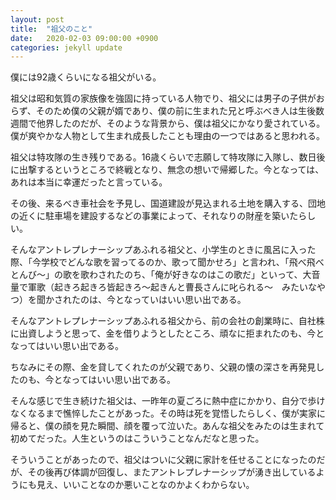 ```yaml
---
layout: post
title:  "祖父のこと"
date:   2020-02-03 09:00:00 +0900
categories: jekyll update
---
```

僕には92歳くらいになる祖父がいる。

祖父は昭和気質の家族像を強固に持っている人物でり、祖父には男子の子供がおらず、そのため僕の父親が婿であり、僕の前に生まれた兄と呼ぶべき人は生後数週間で他界したのだが、そのような背景から、僕は祖父にかなり愛されている。僕が爽やかな人物として生まれ成長したことも理由の一つではあると思われる。

祖父は特攻隊の生き残りである。16歳くらいで志願して特攻隊に入隊し、数日後に出撃するというところで終戦となり、無念の想いで帰郷した。今となっては、あれは本当に幸運だったと言っている。

その後、来るべき車社会を予見し、国道建設が見込まれる土地を購入する、団地の近くに駐車場を建設するなどの事業によって、それなりの財産を築いたらしい。

そんなアントレプレナーシップあふれる祖父と、小学生のときに風呂に入った際、「今学校でどんな歌を習ってるのか、歌って聞かせろ」と言われ、「飛べ飛べとんび～」の歌を歌わされたのち、「俺が好きなのはこの歌だ」といって、大音量で軍歌（起きろ起きろ皆起きろ～起きんと曹長さんに叱られる～　みたいなやつ）を聞かされたのは、今となっていはいい思い出である。

そんなアントレプレナーシップあふれる祖父から、前の会社の創業時に、自社株に出資しようと思って、金を借りようとしたところ、頑なに拒まれたのも、今となってはいい思い出である。

ちなみにその際、金を貸してくれたのが父親であり、父親の懐の深さを再発見したのも、今となってはいい思い出である。

そんな感じで生き続けた祖父は、一昨年の夏ごろに熱中症にかかり、自分で歩けなくなるまで憔悴したことがあった。その時は死を覚悟したらしく、僕が実家に帰ると、僕の顔を見た瞬間、顔を覆って泣いた。あんな祖父をみたのは生まれて初めてだった。人生というのはこういうことなんだなと思った。

そういうことがあったので、祖父はついに父親に家計を任せることになったのだが、その後再び体調が回復し、またアントレプレナーシップが湧き出しているようにも見え、いいことなのか悪いことなのかよくわからない。
